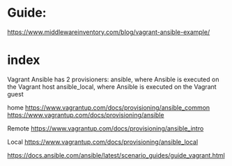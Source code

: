 # Guide:
https://www.middlewareinventory.com/blog/vagrant-ansible-example/

# index
Vagrant Ansible has 2 provisioners:
ansible, where Ansible is executed on the Vagrant host
ansible_local, where Ansible is executed on the Vagrant guest

home
https://www.vagrantup.com/docs/provisioning/ansible_common
https://www.vagrantup.com/docs/provisioning/ansible

Remote
https://www.vagrantup.com/docs/provisioning/ansible_intro

Local
https://www.vagrantup.com/docs/provisioning/ansible_local

https://docs.ansible.com/ansible/latest/scenario_guides/guide_vagrant.html
